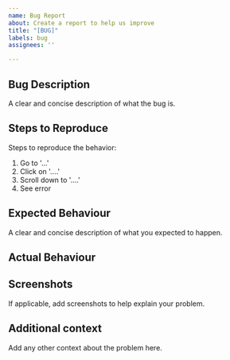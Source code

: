 ```yaml
---
name: Bug Report
about: Create a report to help us improve
title: "[BUG]"
labels: bug
assignees: ''

---
```


## Bug Description

A clear and concise description of what the bug is.

## Steps to Reproduce

Steps to reproduce the behavior:

1. Go to '...'
2. Click on '....'
3. Scroll down to '....'
4. See error

## Expected Behaviour

A clear and concise description of what you expected to happen.

## Actual Behaviour

## Screenshots

If applicable, add screenshots to help explain your problem.

## Additional context

Add any other context about the problem here.
